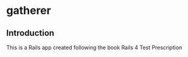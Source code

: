 # gatherer

## Introduction

This is a Rails app created following the book Rails 4 Test Prescription
